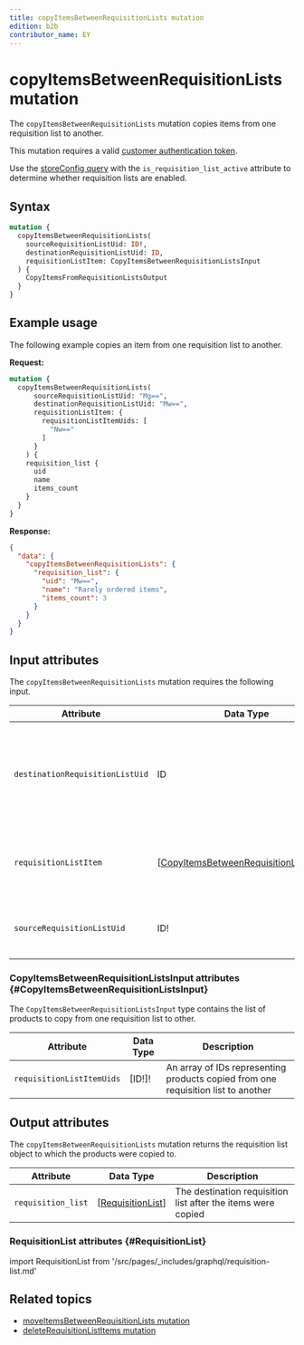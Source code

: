 ```yaml
---
title: copyItemsBetweenRequisitionLists mutation
edition: b2b
contributor_name: EY
---
```


# copyItemsBetweenRequisitionLists mutation

The `copyItemsBetweenRequisitionLists` mutation copies items from one requisition list to another.

This mutation requires a valid [customer authentication token]({{page.baseurl}}/graphql/mutations/generate-customer-token.html).

<InlineAlert variant="info" slots="text" />

Use the [storeConfig query]({{page.baseurl}}/graphql/queries/store-config.html) with the `is_requisition_list_active` attribute to determine whether requisition lists are enabled.

## Syntax

```graphql
mutation {
  copyItemsBetweenRequisitionLists(
    sourceRequisitionListUid: ID!,
    destinationRequisitionListUid: ID,
    requisitionListItem: CopyItemsBetweenRequisitionListsInput
  ) {
    CopyItemsFromRequisitionListsOutput
  }
}
```

## Example usage

The following example copies an item from one requisition list to another.

**Request:**

``` graphql
mutation {
  copyItemsBetweenRequisitionLists(
      sourceRequisitionListUid: "Mg==",
      destinationRequisitionListUid: "Mw==",
      requisitionListItem: {
        requisitionListItemUids: [
          "Nw=="
        ]
      }
    ) {
    requisition_list {
      uid
      name
      items_count
    }
  }
}
```

**Response:**

``` json
{
  "data": {
    "copyItemsBetweenRequisitionLists": {
      "requisition_list": {
        "uid": "Mw==",
        "name": "Rarely ordered items",
        "items_count": 3
      }
    }
  }
}
```

## Input attributes

The `copyItemsBetweenRequisitionLists` mutation requires the following input.

Attribute |  Data Type | Description
--- | --- | ---
`destinationRequisitionListUid`| ID | The unique ID of the destination requisition list. If null, a new requisition list will be created
`requisitionListItem`| [[CopyItemsBetweenRequisitionListsInput](#CopyItemsBetweenRequisitionListsInput)] | An array of selected requisition list items that are to be copied
`sourceRequisitionListUid`| ID! | The unique ID of the source requisition list

### CopyItemsBetweenRequisitionListsInput attributes {#CopyItemsBetweenRequisitionListsInput}

The `CopyItemsBetweenRequisitionListsInput` type contains the list of products to copy from one requisition list to other.

Attribute |  Data Type | Description
--- | --- | ---
`requisitionListItemUids` | [ID!]! | An array of IDs representing products copied from one requisition list to another

## Output attributes

The `copyItemsBetweenRequisitionLists` mutation returns the requisition list object to which the products were copied to.

Attribute |  Data Type | Description
--- | --- | ---
`requisition_list` | [[RequisitionList](#RequisitionList)] | The destination requisition list after the items were copied

### RequisitionList attributes {#RequisitionList}
import RequisitionList from '/src/pages/_includes/graphql/requisition-list.md'

<RequisitionList />

## Related topics

*  [moveItemsBetweenRequisitionLists mutation]({{page.baseurl}}/graphql/mutations/move-items-between-requisition-lists.html)
*  [deleteRequisitionListItems mutation]({{page.baseurl}}/graphql/mutations/delete-requisition-list-items.html)